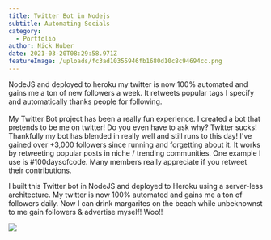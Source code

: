 ```yaml
---
title: Twitter Bot in Nodejs
subtitle: Automating Socials
category:
  - Portfolio
author: Nick Huber
date: 2021-03-20T08:29:58.971Z
featureImage: /uploads/fc3ad10355946fb1680d10c8c94694cc.png
---
```


NodeJS and deployed to heroku my twitter is now 100% automated and gains me a ton of new followers a week. It retweets popular tags I specify and automatically thanks people for following.\
\
My Twitter Bot project has been a really fun experience. I created a bot that pretends to be me on twitter! Do you even have to ask why? Twitter sucks! Thankfully my bot has blended in really well and still runs to this day! I've gained over +3,000 followers since running and forgetting about it. It works by retweeting popular posts in niche / trending communities. One example I use is #100daysofcode. Many members really appreciate if you retweet their contributions.

I built this Twitter bot in NodeJS and deployed to Heroku using a server-less architecture. My twitter is now 100% automated and gains me a ton of followers daily. Now I can drink margarites on the beach while unbeknownst to me gain followers & advertise myself! Woo!!

![](/uploads/automationasset-1.png)